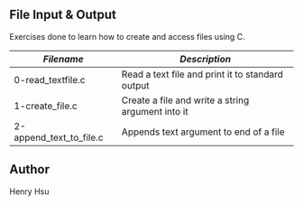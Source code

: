 ## File Input & Output

Exercises done to learn how to create and access files using C.

|     *Filename*          |               *Description*                       |
|-------------------------|---------------------------------------------------|
| 0-read_textfile.c       | Read a text file and print it to standard output  |
| 1-create_file.c         | Create a file and write a string argument into it |
| 2-append_text_to_file.c | Appends text argument to end of a file            |

## Author
Henry Hsu

